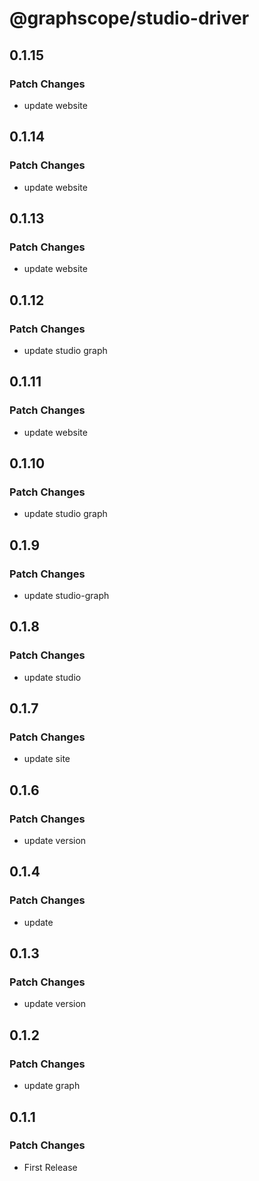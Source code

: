 # @graphscope/studio-driver

## 0.1.15

### Patch Changes

- update website

## 0.1.14

### Patch Changes

- update website

## 0.1.13

### Patch Changes

- update website

## 0.1.12

### Patch Changes

- update studio graph

## 0.1.11

### Patch Changes

- update website

## 0.1.10

### Patch Changes

- update studio graph

## 0.1.9

### Patch Changes

- update studio-graph

## 0.1.8

### Patch Changes

- update studio

## 0.1.7

### Patch Changes

- update site

## 0.1.6

### Patch Changes

- update version

## 0.1.4

### Patch Changes

- update

## 0.1.3

### Patch Changes

- update version

## 0.1.2

### Patch Changes

- update graph

## 0.1.1

### Patch Changes

- First Release
